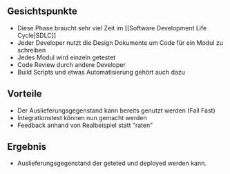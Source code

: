 ## Gesichtspunkte
- Diese Phase braucht sehr viel Zeit im [[Software Development Life Cycle|SDLC]]
- Jeder Developer nutzt die Design Dokumente um Code für ein Modul zu schreiben
- Jedes Modul wird einzeln getestet
- Code Review durch andere Developer
- Build Scripts und etwas Automatisierung gehört auch dazu

## Vorteile
- Der Auslieferungsgegenstand kann bereits genutzt werden (Fail Fast)
- Integrationstest können nun gemacht werden
- Feedback anhand von Realbeispiel statt "raten"

## Ergebnis
- Auslieferungsgegenstand der geteted und deployed werden kann.